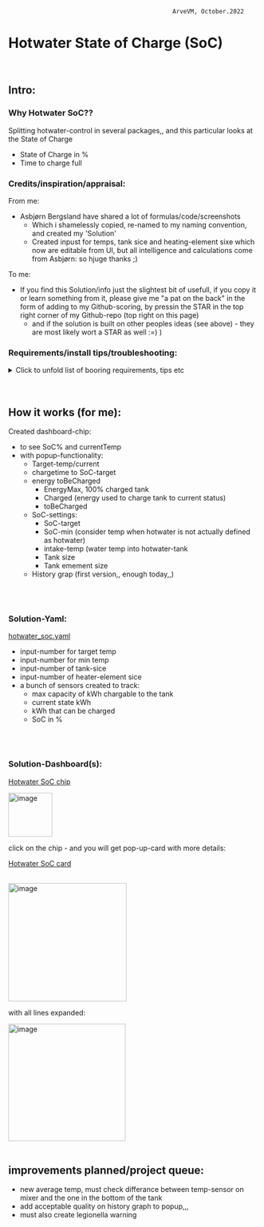                                                   ArveVM, October.2022
# Hotwater State of Charge (SoC)

<br />

## Intro:
### Why Hotwater SoC??  
Splitting hotwater-control in several packages,, and this particular looks at the State of Charge
- State of Charge in %
- Time to charge full

### Credits/inspiration/appraisal:
From me:
- Asbjørn Bergsland have shared a lot of formulas/code/screenshots 
  - Which i shamelessly copied, re-named to my naming convention, and created my 'Solution'
  - Created inpust for temps, tank sice and heating-element sixe which now are editable from UI, but all intelligence and calculations come from Asbjørn: so hjuge thanks ;)

To me:
- If you find this Solution/info just the slightest bit of usefull, if you copy it or learn something from it, please give me "a pat on the back" in the form of adding to my Github-scoring, by pressin the STAR in the top right corner of my Github-repo (top right on this page)
  - and if the solution is built on other peoples ideas (see above) - they are most likely wort a STAR as well :=) )



### Requirements/install tips/troubleshooting:
<details>
  <summary> Click to unfold list of booring requirements, tips etc </summary>
  
  #### Functionality required (other than what is builtin in my version of HA):
  - HACS: browser mod - for popup-functionality (now updated to browser_mod v2)
  - HACS: custom:button-card
  - HACS: custom:auto-entities
  - HACS: custom:fold-entity-row
  - HACS: custom:multiple-entity-row
  Optional
  - Dashboard:
    * yaml-dashboard (but you can copy dashboard-code to UI-dashboard/card 

  <br />
 
  #### To install you should:
  - first set up packages/solutions as specified elsewhere in my brilliant documentation. 
  - then copy the 'solutions.yaml'-file specified below into a folder where it will be loaded as part of packages at next restart
  - copy and insert code for card whereever suitable for your installation
  - redo/change to your naming standards  :)

  <br />
  
  #### template-editor test-code:
  nah,,
  you can contact Asbjørn  :)

  <br />

  #### Other info:
  check this calculator; https://bloglocation.com/art/water-heating-calculator-for-time-energy-power
  
  
</details>

<br />
<br />

## How it works (for me):
Created dashboard-chip:
- to see SoC% and currentTemp
- with popup-functionality:
  - Target-temp/current
  - chargetime to SoC-target
  - energy toBeCharged 
    - EnergyMax, 100% charged tank
    - Charged (energy used to charge tank to current status) 
    - toBeCharged 
  - SoC-settings:
    - SoC-target
    - SoC-min (consider temp when hotwater is not actually defined as hotwater)
    - intake-temp (water temp into hotwater-tank
    - Tank size
    - Tank emement size  
  - History grap  (first version,, enough today,,)

<br />
<br />

### Solution-Yaml:
[hotwater_soc.yaml](hotwater_soc.yaml)
- input-number for target temp 
- input-number for min temp
- input-number of tank-sice
- input-number of heater-element sice
- a bunch of sensors created to track: 
  - max capacity of kWh chargable to the tank
  - current state kWh
  - kWh that can be charged
  - SoC in %

<br />
<br />

### Solution-Dashboard(s):
[Hotwater SoC chip](https://github.com/ArveVM/HomeAssistantConfig4/blob/master/avm_yaml/dashboard/cards/hotwater_soc_chip.yaml)

<img width="88" alt="image" src="https://user-images.githubusercontent.com/96014323/193773226-887a50c5-87e2-4641-93d8-b29f8be2b8e9.png">

click on the chip - and you will get pop-up-card with more details:

[Hotwater SoC card](https://github.com/ArveVM/HomeAssistantConfig4/blob/master/avm_yaml/dashboard/cards/hotwater_soc_card.yaml)

<br />

<img width="237" alt="image" src="https://user-images.githubusercontent.com/96014323/194163431-6e819073-f961-4de4-abe7-53352f2ce04c.png">

<br />

with all lines expanded:

<img width="235" alt="image" src="https://user-images.githubusercontent.com/96014323/195613384-1c3a8885-a3bc-406f-8072-02e1f058e487.png">


<br />
<br />


## improvements planned/project queue:
- new average temp, must check differance between temp-sensor on mixer and the one in the bottom of the tank
- add acceptable quality on history graph to popup,,,
- must also create legionella warning

